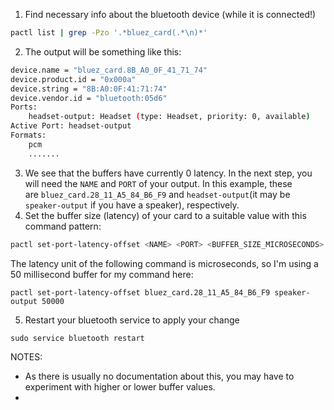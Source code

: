 1. Find necessary info about the bluetooth device (while it is connected!)
```bash
pactl list | grep -Pzo '.*bluez_card(.*\n)*'
```
2. The output will be something like this:
```bash
device.name = "bluez_card.8B_A0_0F_41_71_74"                  
device.product.id = "0x000a"
device.string = "8B:A0:0F:41:71:74"
device.vendor.id = "bluetooth:05d6"
Ports:
	headset-output: Headset (type: Headset, priority: 0, available)
Active Port: headset-output
Formats:
	pcm
	.......
```
3. We see that the buffers have currently 0 latency. In the next step, you will need the `NAME` and `PORT` of your output. In this example, these are `bluez_card.28_11_A5_84_B6_F9` and `headset-output`(it may be `speaker-output` if you have a speaker), respectively.
4. Set the buffer size (latency) of your card to a suitable value with this command pattern:
```bash
pactl set-port-latency-offset <NAME> <PORT> <BUFFER_SIZE_MICROSECONDS>
```
The latency unit of the following command is microseconds, so I'm using a 50 millisecond buffer for my command here:
```
pactl set-port-latency-offset bluez_card.28_11_A5_84_B6_F9 speaker-output 50000
```
5. Restart your bluetooth service to apply your change
```
sudo service bluetooth restart
```

NOTES:
- As there is usually no documentation about this, you may have to experiment with higher or lower buffer values.
- 
